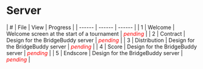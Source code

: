 # Server

| # | File | View | Progress |
| ------ | ------ | ------ |
| 1 | Welcome | Welcome screen at the start of a tournament | <font color='red'>*pending*</font> |
| 2 | Contract | Design for the BridgeBuddy server | <font color='red'>*pending*</font> |
| 3 | Distribution | Design for the BridgeBuddy server | <font color='red'>*pending*</font> |
| 4 | Score | Design for the BridgeBuddy server | <font color='red'>*pending*</font> |
| 5 | Endscore | Design for the BridgeBuddy server | <font color='red'>*pending*</font> |
